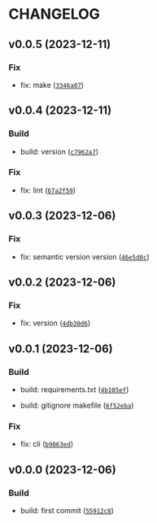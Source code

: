 # CHANGELOG



## v0.0.5 (2023-12-11)

### Fix

* fix: make ([`3346a07`](https://github.com/mzwiessele/pypi-test-8412384/commit/3346a07de1197b756439d6f4426f1d179af780d1))


## v0.0.4 (2023-12-11)

### Build

* build: version ([`c7962a7`](https://github.com/mzwiessele/pypi-test-8412384/commit/c7962a78f7650a924871dcd6e8eea6c770d797ab))

### Fix

* fix: lint ([`67a2f59`](https://github.com/mzwiessele/pypi-test-8412384/commit/67a2f5998834b6afee8c0777330c610137a8a50e))


## v0.0.3 (2023-12-06)

### Fix

* fix: semantic version version ([`46e5d0c`](https://github.com/mzwiessele/pypi-test-8412384/commit/46e5d0c483c5d292b2f9ca00fa00d1b39a7bc40a))


## v0.0.2 (2023-12-06)

### Fix

* fix: version ([`4db30d6`](https://github.com/mzwiessele/pypi-test-8412384/commit/4db30d600736209b4f636893d53d1ed963ea81ad))


## v0.0.1 (2023-12-06)

### Build

* build: requirements.txt ([`4b105ef`](https://github.com/mzwiessele/pypi-test-8412384/commit/4b105ef840add4b48cd1e20528c74eff83f4762e))

* build: gitignore makefile ([`6f52eba`](https://github.com/mzwiessele/pypi-test-8412384/commit/6f52eba13170fcec57d25a9b8c7c79a9abd658f5))

### Fix

* fix: cli ([`b9063ed`](https://github.com/mzwiessele/pypi-test-8412384/commit/b9063ed20db85e0ae00f3115f815ecb1f3992c1b))


## v0.0.0 (2023-12-06)

### Build

* build: first commit ([`55912c8`](https://github.com/mzwiessele/pypi-test-8412384/commit/55912c8f973944ea9b52b6d648cb3f6e22250856))
